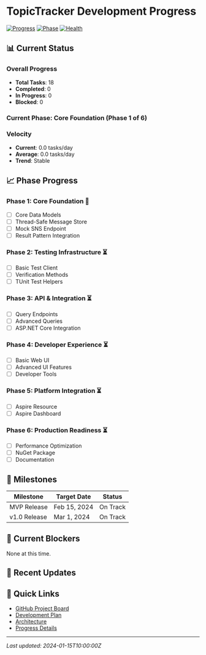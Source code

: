 # TopicTracker Development Progress

[![Progress](https://img.shields.io/badge/dynamic/yaml?url=https://raw.githubusercontent.com/dwalleck/TopicTracker/main/context/TopicTracker/progress.yaml&label=Progress&query=$.metrics.completed_tasks&suffix=/${metrics.total_tasks}%20tasks)](./progress.yaml)
[![Phase](https://img.shields.io/badge/dynamic/yaml?url=https://raw.githubusercontent.com/dwalleck/TopicTracker/main/context/TopicTracker/progress.yaml&label=Phase&query=$.current_status.phase_name)](./progress.yaml)
[![Health](https://img.shields.io/badge/dynamic/yaml?url=https://raw.githubusercontent.com/dwalleck/TopicTracker/main/context/TopicTracker/progress.yaml&label=Health&query=$.current_status.health)](./progress.yaml)

## 📊 Current Status

<!-- This section is automatically updated by GitHub Actions -->

### Overall Progress
- **Total Tasks**: 18
- **Completed**: 0
- **In Progress**: 0
- **Blocked**: 0

### Current Phase: Core Foundation (Phase 1 of 6)

### Velocity
- **Current**: 0.0 tasks/day
- **Average**: 0.0 tasks/day
- **Trend**: Stable

## 📈 Phase Progress

### Phase 1: Core Foundation 🚧
- [ ] Core Data Models
- [ ] Thread-Safe Message Store  
- [ ] Mock SNS Endpoint
- [ ] Result Pattern Integration

### Phase 2: Testing Infrastructure ⏳
- [ ] Basic Test Client
- [ ] Verification Methods
- [ ] TUnit Test Helpers

### Phase 3: API & Integration ⏳
- [ ] Query Endpoints
- [ ] Advanced Queries
- [ ] ASP.NET Core Integration

### Phase 4: Developer Experience ⏳
- [ ] Basic Web UI
- [ ] Advanced UI Features
- [ ] Developer Tools

### Phase 5: Platform Integration ⏳
- [ ] Aspire Resource
- [ ] Aspire Dashboard

### Phase 6: Production Readiness ⏳
- [ ] Performance Optimization
- [ ] NuGet Package
- [ ] Documentation

## 🎯 Milestones

| Milestone | Target Date | Status |
|-----------|------------|--------|
| MVP Release | Feb 15, 2024 | On Track |
| v1.0 Release | Mar 1, 2024 | On Track |

## 🚨 Current Blockers

None at this time.

## 📝 Recent Updates

<!-- Automatically populated by GitHub Actions -->

## 🔗 Quick Links

- [GitHub Project Board](https://github.com/dwalleck/TopicTracker/projects/1)
- [Development Plan](./development-plan.md)
- [Architecture](./architecture.md)
- [Progress Details](./progress.yaml)

---

*Last updated: 2024-01-15T10:00:00Z*